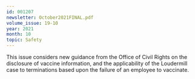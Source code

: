```yaml
---
id: 001207
newsletter: October2021FINAL.pdf
volume_issue: 19-10
year: 2021
month: 10
topic: Safety
---
```


This issue considers new guidance from the Office of Civil Rights on the disclosure of vaccine information, and the applicability of the Loudermill case to terminations based upon the failure of an employee to vaccinate.